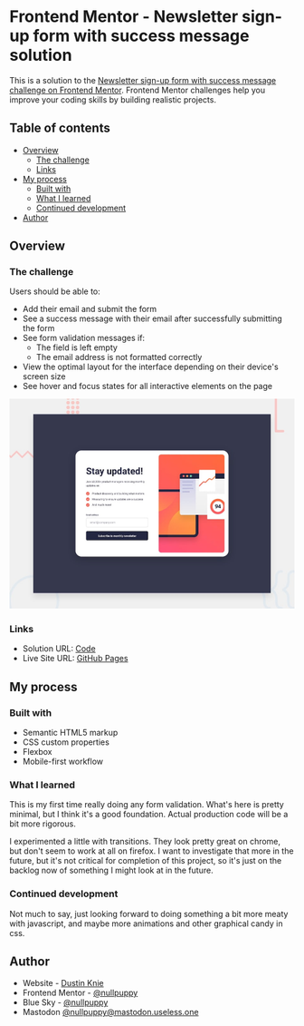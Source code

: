 # Frontend Mentor - Newsletter sign-up form with success message solution

This is a solution to the [Newsletter sign-up form with success message challenge on Frontend Mentor](https://www.frontendmentor.io/challenges/newsletter-signup-form-with-success-message-3FC1AZbNrv). Frontend Mentor challenges help you improve your coding skills by building realistic projects. 

## Table of contents

- [Overview](#overview)
  - [The challenge](#the-challenge)
  - [Links](#links)
- [My process](#my-process)
  - [Built with](#built-with)
  - [What I learned](#what-i-learned)
  - [Continued development](#continued-development)
- [Author](#author)

## Overview

### The challenge

Users should be able to:

- Add their email and submit the form
- See a success message with their email after successfully submitting the form
- See form validation messages if:
  - The field is left empty
  - The email address is not formatted correctly
- View the optimal layout for the interface depending on their device's screen size
- See hover and focus states for all interactive elements on the page

![Design preview for the Newsletter sign-up form with success message coding challenge](./design/desktop-preview.jpg)

### Links

- Solution URL: [Code](https://github.com/nullpuppy/frontend-mentor-solutions/tree/main/newsletter-signup-with-success-message/)
- Live Site URL: [GitHub Pages](https://nullpuppy.github.io/frontend-mentor-solutions/newsletter-signup-with-success-message/)

## My process

### Built with

- Semantic HTML5 markup
- CSS custom properties
- Flexbox
- Mobile-first workflow

### What I learned

This is my first time really doing any form validation. What's here is pretty minimal, but I think it's a good foundation. Actual production code will be a bit more rigorous.

I experimented a little with transitions. They look pretty great on chrome, but don't seem to work at all on firefox. I want to investigate that more in the future, but it's not critical for completion of this project, so it's just on the backlog now of something I might look at in the future.

### Continued development

Not much to say, just looking forward to doing something a bit more meaty with javascript, and maybe more animations and other graphical candy in css.

## Author

- Website - [Dustin Knie](https://nullpuppy.github.io)
- Frontend Mentor - [@nullpuppy](https://www.frontendmentor.io/profile/nullpuppy)
- Blue Sky - [@nullpuppy](https://www.bsky.app/nullpuppy)
- Mastodon [@nullpuppy@mastodon.useless.one](https://mastodon.useless.one/@nullpuppy)
